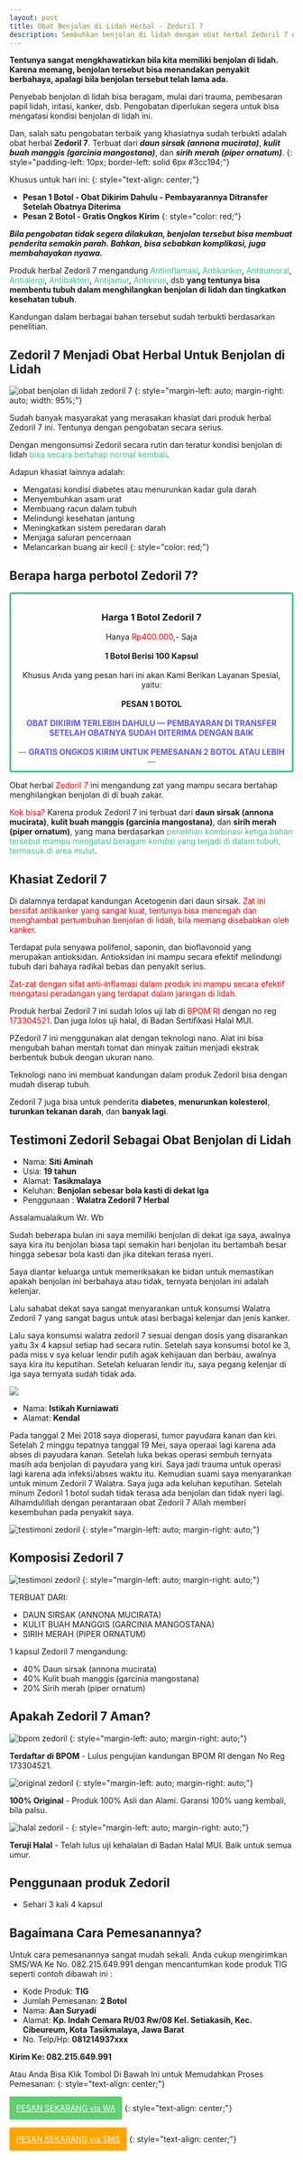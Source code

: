```yaml
---
layout: post
title: Obat Benjolan di Lidah Herbal - Zedoril 7
description: Sembuhkan benjolan di lidah dengan obat herbal Zedoril 7 dengan khasiat yang sudah terbukti. Terdaftar pula di BPOM RI.
---
```


**Tentunya sangat mengkhawatirkan bila kita memiliki benjolan di lidah. Karena memang, benjolan tersebut bisa menandakan penyakit berbahaya, apalagi bila benjolan tersebut telah lama ada.**

Penyebab benjolan di lidah bisa beragam, mulai dari trauma, pembesaran papil lidah, iritasi, kanker, dsb. Pengobatan diperlukan segera untuk bisa mengatasi kondisi benjolan di lidah ini.

Dan, salah satu pengobatan terbaik yang khasiatnya sudah terbukti adalah obat herbal **Zedoril 7**. Terbuat dari ***daun sirsak (annona mucirata)***, ***kulit buah manggis (garcinia mangostana)***, dan ***sirih merah (piper ornatum)***.
{: style="padding-left: 10px; border-left: solid 6px #3cc194;"}

Khusus untuk hari ini:
{: style="text-align: center;"}

+ **Pesan 1 Botol - Obat Dikirim Dahulu - Pembayarannya Ditransfer Setelah Obatnya Diterima**
+ **Pesan 2 Botol - Gratis Ongkos Kirim**
{: style="color: red;"}

***Bila pengobatan tidak segera dilakukan, benjolan tersebut bisa membuat penderita semakin parah. Bahkan, bisa sebabkan komplikasi, juga membahayakan nyawa.***

Produk herbal Zedoril 7 mengandung <span style="color: #3cc194;">Antiinflamasi</span>, <span style="color: #3cc194;">Antikanker</span>, <span style="color: #3cc194;">Antitumoral</span>, <span style="color: #3cc194;">Antialergi</span>, <span style="color: #3cc194;">Antibakteri</span>, <span style="color: #3cc194;">Antijamur</span>, <span style="color: #3cc194;">Antivirus</span>, dsb **yang tentunya bisa membentu tubuh dalam menghilangkan benjolan di lidah dan tingkatkan kesehatan tubuh**.

Kandungan dalam berbagai bahan tersebut sudah terbukti berdasarkan penelitian.

## Zedoril 7 Menjadi Obat Herbal Untuk Benjolan di Lidah

![obat benjolan di lidah zedoril 7](/images/zedoril3.jpg)
{: style="margin-left: auto; margin-right: auto; width: 95%;"}

Sudah banyak masyarakat yang merasakan khasiat dari produk herbal Zedoril 7 ini. Tentunya dengan pengobatan secara serius.

Dengan mengonsumsi Zedoril secara rutin dan teratur kondisi benjolan di lidah <span style="color: #3cc194;">bisa secara bertahap normal kembali</span>.

Adapun khasiat lainnya adalah:

+ Mengatasi kondisi diabetes atau menurunkan kadar gula darah
+ Menyembuhkan asam urat
+ Membuang racun dalam tubuh
+ Melindungi kesehatan jantung
+ Meningkatkan sistem peredaran darah
+ Menjaga saluran pencernaan
+ Melancarkan buang air kecil
{: style="color: red;"}

## Berapa harga perbotol Zedoril 7?

<div style="border: solid 3px #3cc194; border-radius: 4px; padding: 8px; text-align: center;">
<h3>Harga 1 Botol Zedoril 7</h3>
Hanya <span style="color: red">Rp400.000</span>,- Saja
<br />
<br />
<strong>1 Botol Berisi 100 Kapsul</strong>
<br />
<br />
Khusus Anda yang pesan hari ini akan Kami Berikan Layanan Spesial, yaitu:
<br />
<br />
<strong>PESAN 1 BOTOL</strong>
<br />
<br />
<span style="color: #5b5bff;"><strong>OBAT DIKIRIM TERLEBIH DAHULU — PEMBAYARAN DI TRANSFER SETELAH OBATNYA SUDAH DITERIMA DENGAN BAIK</strong></span>
<br />
<br />
<span style="color: #5b5bff;">— <strong>GRATIS ONGKOS KIRIM UNTUK PEMESANAN 2 BOTOL ATAU LEBIH</strong> —</span>
</div>

Obat herbal <span style="color: red">Zedoril 7</span> ini mengandung zat yang mampu secara bertahap menghilangkan benjolan di di buah zakar.

<span style="color: red">Kok bisa?</span> Karena produk Zedoril 7 ini terbuat dari **daun sirsak (annona mucirata)**, **kulit buah manggis (garcinia mangostana)**, dan **sirih merah (piper ornatum)**, yang mana berdasarkan <span style="color: #3cc194;">penelitian kombinasi ketiga bahan tersebut mampu mengatasi beragam kondisi yang terjadi di dalam tubuh, termasuk di area mulut</span>.

## Khasiat Zedoril 7

Di dalamnya terdapat kandungan Acetogenin dari daun sirsak. <span style="color: red">Zat ini bersifat antikanker yang sangat kuat, tentunya bisa mencegah dan menghambat pertumbuhan benjolan di lidah, bila memang disebabkan oleh kanker</span>.

Terdapat pula senyawa polifenol, saponin, dan bioflavonoid yang merupakan antioksidan. Antioksidan ini mampu secara efektif melindungi tubuh dari bahaya radikal bebas dan penyakit serius.

<span style="color: red">Zat-zat dengan sifat anti-inflamasi dalam produk ini mampu secara efektif mengatasi peradangan yang terdapat dalam jaringan di lidah.</span>

Produk herbal Zedoril 7 ini sudah lolos uji lab di <span style="color: red">BPOM RI</span> dengan no reg <span style="color: red">173304521</span>. Dan juga lolos uji halal, di <span style="color: greelight;">Badan Sertifikasi Halal MUI</span>.

PZedoril 7 ini menggunakan alat dengan teknologi nano. Alat ini bisa mengubah bahan mentah tomat dan minyak zaitun menjadi ekstrak berbentuk bubuk dengan ukuran nano.

Teknologi nano ini membuat kandungan dalam produk Zedoril bisa dengan mudah diserap tubuh.

Zedoril 7 juga bisa untuk penderita **diabetes**, **menurunkan kolesterol**, **turunkan tekanan darah**, dan **banyak lagi**.

## Testimoni Zedoril Sebagai Obat Benjolan di Lidah

+ Nama: **Siti Aminah**
+ Usia: **19 tahun**
+ Alamat: **Tasikmalaya**
+ Keluhan: **Benjolan sebesar bola kasti di dekat Iga**
+ Penggunaan : **Walatra Zedoril 7 Herbal**

Assalamualaikum Wr. Wb

Sudah beberapa bulan ini saya memiliki benjolan di dekat iga saya, awalnya saya kira itu benjolan biasa tapi semakin hari benjolan itu bertambah besar hingga sebesar bola kasti dan jika ditekan terasa nyeri. 

Saya diantar keluarga untuk memeriksakan ke bidan untuk memastikan apakah benjolan ini berbahaya atau tidak, ternyata benjolan ini adalah kelenjar.

Lalu sahabat dekat saya sangat menyarankan untuk konsumsi Walatra Zedoril 7 yang sangat bagus untuk atasi berbagai kelenjar dan jenis kanker.

Lalu saya konsumsi walatra zedoril 7 sesuai dengan dosis yang disarankan yaitu 3x 4 kapsul setiap had secara rutin. Setelah saya konsumsi botol ke 3, pada miss v sya keluar lendir putih agak kehijauan dan berbau, awalnya saya kira itu keputihan. Setelah keluaran lendir itu, saya pegang kelenjar di iga saya ternyata sudah tidak ada.

<img style="margin-left: auto; margin-right: auto;" src="/images/istikah.png">

+ Nama: **Istikah Kurniawati**
+ Alamat: **Kendal**

Pada tanggal 2 Mei 2018 saya dioperasi, tumor payudara kanan dan kiri. Setelah 2 minggu tepatnya tanggal 19 Mei, saya operaai lagi karena ada abses di payudara kanan. Setelah luka bekas operasi sembuh ternyata masih ada benjolan di payudara yang kiri. Saya jadi trauma untuk operasi lagi karena ada infeksi/abses waktu itu. Kemudian suami saya menyarankan untuk minum Zedoril 7 Walatra. Saya juga ada keluhan keputihan. Setelah minum Zedoril 1 botol sudah tidak terasa ada benjolan dan tidak nyeri lagi. Alhamdulillah dengan perantaraan obat Zedoril 7 Allah memberi kesembuhan pada penyakit saya.

![testimoni zedoril](/images/testi%20zedoril.jpg)
{: style="margin-left: auto; margin-right: auto;"}

## Komposisi Zedoril 7

![testimoni zedoril](/images/komposisi-zedoril.png)
{: style="margin-left: auto; margin-right: auto;"}

TERBUAT DARI:

+ DAUN SIRSAK (ANNONA MUCIRATA)
+ KULIT BUAH MANGGIS (GARCINIA MANGOSTANA)
+ SIRIH MERAH (PIPER ORNATUM)

1 kapsul Zedoril 7 mengandung:

+ 40% Daun sirsak (annona mucirata)
+ 40% Kulit buah manggis (garcinia mangostana)
+ 20% Sirih merah (piper ornatum)

## Apakah Zedoril 7 Aman?

![bpom zedoril](/images/logo3.png)
{: style="margin-left: auto; margin-right: auto;"}

**Terdaftar di BPOM** - 
Lulus pengujian kandungan BPOM RI dengan No Reg 173304521.

![original zedoril](/images/logo1.png)
{: style="margin-left: auto; margin-right: auto;"}

**100% Original** - 
Produk 100% Asli dan Alami. Garansi 100% uang kembali, bila palsu.

![halal zedoril](/images/logo2.png) - 
{: style="margin-left: auto; margin-right: auto;"}

**Teruji Halal** - 
Telah lulus uji kehalalan di Badan Halal MUI. Baik untuk semua umur.

## Penggunaan produk Zedoril

+ Sehari 3 kali 4 kapsul

## Bagaimana Cara Pemesanannya?

Untuk cara pemesanannya sangat mudah sekali. Anda cukup mengirimkan SMS/WA Ke No. 082.215.649.991 dengan mencantumkan kode produk TIG seperti contoh dibawah ini :

+ Kode Produk: **TIG**
+ Jumlah Pemesanan: **2 Botol**
+ Nama: **Aan Suryadi**
+ Alamat: **Kp. Indah Cemara Rt/03 Rw/08 Kel. Setiakasih, Kec. Cibeureum, Kota Tasikmalaya, Jawa Barat**
+ No. Telp/Hp: **081214937xxx**

**Kirim Ke: 082.215.649.991**

Atau Anda Bisa Klik Tombol Di Bawah Ini untuk Memudahkan Proses Pemesanan:
{: style="text-align: center;"}

<a style="background-color: #61ce70; border-radius: 2px; border: 2px solid rgb(97, 206, 112); color: white; display: inline-block; padding: 10px;" href="https://api.whatsapp.com/send?phone=6282215649991&text=Saya%20pesan%20obat%20herbal%20Zedoril%20dengan%20format%20pesanan%3A%0A-%20Kode%20produk%3A%20TIG%0A-%20Jumlah%20pesanan%3A%20%0A-%20Nama%20lengkap%3A%0A-%20Alamat%3A%0A-%20No.%20Hp%2FTelepon%3A">PESAN SEKARANG via WA</a>
{: style="text-align: center;"}

<a style="background-color: orange; border-radius: 2px; border: 2px solid orange; color: white; display: inline-block; padding: 10px;" href="https://www.lycoherbal.com/2019/10/sms:+6282215649991?body=Saya%20pesan%20obat%20herbal%20Zedoril%20dengan%20format%20pesanan%3A%0A-%20Kode%20produk%3A%20TIG%0A-%20Jumlah%20pesanan%3A%20%0A-%20Nama%20lengkap%3A%0A-%20Alamat%3A%0A-%20No.%20Hp%2FTelepon%3A">PESAN SEKARANG via SMS</a>
{: style="text-align: center;"}
